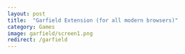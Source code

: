 ```yaml
---
layout: post
title:  "Garfield Extension (for all modern browsers)"
category: Games
image: garfield/screen1.png
redirect: /garfield
---
```

